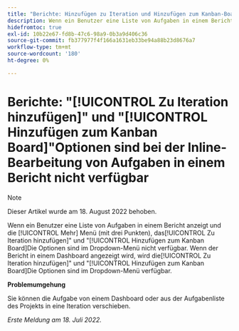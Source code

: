 ```yaml
---
title: "Berichte: Hinzufügen zu Iteration und Hinzufügen zum Kanban-Board nicht verfügbar, wenn Inline-Bearbeitungsaufgaben in einem Bericht ausgeführt werden"
description: Wenn ein Benutzer eine Liste von Aufgaben in einem Bericht anzeigt und die [!UICONTROL Mehr] Menü (mit drei Punkten), das [!UICONTROL Zu Iteration hinzufügen] und [!UICONTROL Hinzufügen zum Kanban Board] sind in der Dropdown-Liste nicht verfügbar. Wenn der Bericht in einem Dashboard angezeigt wird, wird die [!UICONTROL Zu Iteration hinzufügen] und [!UICONTROL Hinzufügen zum Kanban Board] sind in der Dropdown-Liste verfügbar.
hidefromtoc: true
exl-id: 10b22e67-fd8b-47c6-98a9-0b3a9d406c36
source-git-commit: fb377977f4f166a1631eb33be94a88b23d8676a7
workflow-type: tm+mt
source-wordcount: '180'
ht-degree: 0%

---
```



# Berichte: &quot;[!UICONTROL Zu Iteration hinzufügen]&quot; und &quot;[!UICONTROL Hinzufügen zum Kanban Board]&quot;Optionen sind bei der Inline-Bearbeitung von Aufgaben in einem Bericht nicht verfügbar

>[!NOTE]
>
>Dieser Artikel wurde am 18. August 2022 behoben.

Wenn ein Benutzer eine Liste von Aufgaben in einem Bericht anzeigt und die [!UICONTROL Mehr] Menü (mit drei Punkten), das[!UICONTROL Zu Iteration hinzufügen]&quot; und &quot;[!UICONTROL Hinzufügen zum Kanban Board]Die Optionen sind im Dropdown-Menü nicht verfügbar. Wenn der Bericht in einem Dashboard angezeigt wird, wird die[!UICONTROL Zu Iteration hinzufügen]&quot; und &quot;[!UICONTROL Hinzufügen zum Kanban Board]Die Optionen sind im Dropdown-Menü verfügbar.

**Problemumgehung**

Sie können die Aufgabe von einem Dashboard oder aus der Aufgabenliste des Projekts in eine Iteration verschieben.

_Erste Meldung am 18. Juli 2022._
